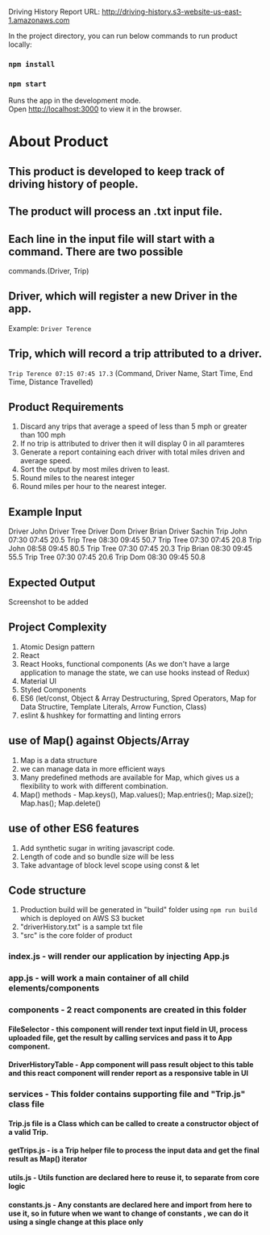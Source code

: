Driving History Report
URL: http://driving-history.s3-website-us-east-1.amazonaws.com

In the project directory, you can run below commands to run product locally:

### `npm install`
### `npm start`

Runs the app in the development mode.\
Open [http://localhost:3000](http://localhost:3000) to view it in the browser.

# About Product
## This product is developed to keep track of driving history of people.
## The product will process an .txt input file.
## Each line in the input file will start with a command. There are two possible
commands.(Driver, Trip)

## Driver, which will register a new Driver in the app.
Example:
`Driver Terence`

## Trip, which will record a trip attributed to a driver. 
`Trip Terence 07:15 07:45 17.3` (Command, Driver Name, Start Time, End Time, Distance Travelled)

## Product Requirements
1. Discard any trips that average a speed of less than 5 mph or greater than 100 mph
2. If no trip is attributed to driver then it will display 0 in all paramteres
3. Generate a report containing each driver with total miles driven and average
speed. 
4. Sort the output by most miles driven to least. 
5. Round miles to the nearest integer
6. Round miles per hour to the nearest integer.

## Example Input
Driver John
Driver Tree
Driver Dom
Driver Brian
Driver Sachin
Trip John 07:30 07:45 20.5
Trip Tree 08:30 09:45 50.7
Trip Tree 07:30 07:45 20.8
Trip John 08:58 09:45 80.5
Trip Tree 07:30 07:45 20.3
Trip Brian 08:30 09:45 55.5
Trip Tree 07:30 07:45 20.6
Trip Dom 08:30 09:45 50.8

## Expected Output
Screenshot to be added

## Project Complexity
1. Atomic Design pattern
2. React
3. React Hooks, functional components (As we don't have  a large application to manage the state, we can use hooks instead of Redux)
4. Material UI
5. Styled Components
6. ES6 (let/const, Object & Array Destructuring, Spred Operators, Map for Data Structire, Template Literals, Arrow Function, Class)
7. eslint & hushkey for formatting and linting errors

## use of Map() against Objects/Array
1. Map is a data structure
2. we can manage data in more efficient ways 
3. Many predefined methods are available for Map, which gives us a flexibility to work with different combination.
4. Map() methods - Map.keys(), Map.values(); Map.entries(); Map.size(); Map.has(); Map.delete()

## use of other ES6 features
1. Add synthetic sugar in writing javascript code. 
2. Length of code and so bundle size will be less
3. Take advantage of block level scope using const & let

## Code structure
1. Production build will be generated in "build" folder using `npm run build` which is deployed on AWS S3 bucket
2. "driverHistory.txt" is a sample txt file 
3. "src"  is the core folder of product
### index.js - will render our application by injecting App.js 
### app.js - will work a main container of all child elements/components
### components - 2 react components are created in this  folder
#### FileSelector - this component will render text input field in UI, process uploaded file, get the result by calling services and pass it to App component.
#### DriverHistoryTable - App component will pass result object to this table and this react component will render report as a responsive table in UI
### services - This folder contains supporting file and "Trip.js" class file 
#### Trip.js file is a Class which can be called to create a constructor object of a valid Trip. 
#### getTrips.js - is a Trip helper file to process the input data and get the final result as Map() iterator
#### utils.js - Utils function are declared here to reuse it, to separate from core logic
#### constants.js - Any constants are declared here and import from here to use it, so in future when we want to change of constants , we can do it using a single change at this place only









